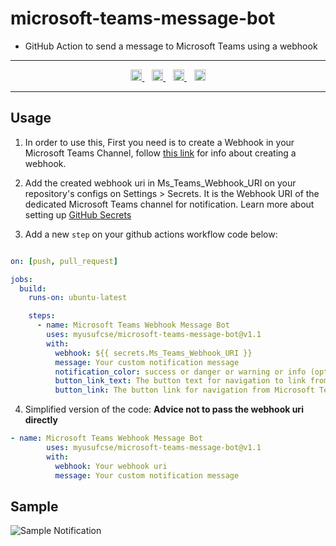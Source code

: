 # microsoft-teams-message-bot

- GitHub Action to send a message to Microsoft Teams using a webhook
---
<p align="center">
    <a href="https://github.com/myusufcse/microsoft-teams-message-bot/releases">
        <img alt="GitHub release (latest SemVer)" src="https://img.shields.io/github/v/release/myusufcse/microsoft-teams-message-bot" height="18">
    </a>
    &nbsp;&nbsp;
    <a href="https://github.com/marketplace/actions/microsoft-teams-webhook-message-bot">
        <img alt="Marketplace" src="https://img.shields.io/badge/GitHub-Marketplace-orange.svg" height="18">
    </a>
    &nbsp;&nbsp;
    <a href="https://github.com/myusufcse/microsoft-teams-message-bot/blob/main/LICENSE">
        <img alt="GitHub" src="https://img.shields.io/github/license/myusufcse/microsoft-teams-message-bot" height="18">
    </a>
    &nbsp;&nbsp;
    <a href="https://github.com/myusufcse">
    <img alt="Build with Love" src="https://img.shields.io/badge/build%20with%20-%E2%9D%A4-purple" height="18">
    </a>
 </p>

---
## Usage
1. In order to use this, First you need is to create a Webhook in your Microsoft Teams Channel, follow [this link](https://docs.microsoft.com/en-us/microsoftteams/platform/webhooks-and-connectors/how-to/add-incoming-webhook#create-an-incoming-webhook-1) for info about creating a webhook.

2. Add the created webhook uri in Ms_Teams_Webhook_URI on your repository's configs on Settings > Secrets. It is the Webhook URI of the dedicated Microsoft Teams channel for notification. Learn more about setting up [GitHub Secrets](https://help.github.com/en/actions/configuring-and-managing-workflows/creating-and-storing-encrypted-secrets)

3. Add a new `step` on your github actions workflow code below:

```yaml

on: [push, pull_request]

jobs:
  build:
    runs-on: ubuntu-latest

    steps:
      - name: Microsoft Teams Webhook Message Bot
        uses: myusufcse/microsoft-teams-message-bot@v1.1
        with:
          webhook: ${{ secrets.Ms_Teams_Webhook_URI }}
          message: Your custom notification message 
          notification_color: success or danger or warning or info (optional)
          button_link_text: The button text for navigation to link from Microsoft Teams channel (optional)
          button_link: The button link for navigation from Microsoft Teams channel (optional)
```

4. Simplified version of the code: **Advice not to pass the webhook uri directly**
```yaml
- name: Microsoft Teams Webhook Message Bot
        uses: myusufcse/microsoft-teams-message-bot@v1.1
        with:
          webhook: Your webhook uri
          message: Your custom notification message 
```
## Sample
![Sample Notification](https://github.com/myusufcse/microsoft-teams-message-bot/blob/main/Microsoft%20Teams%20Webhook%20Message%20Bot.png?raw=true)
